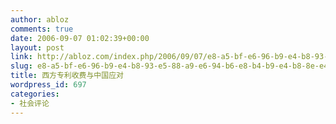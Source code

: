 ```yaml
---
author: abloz
comments: true
date: 2006-09-07 01:02:39+00:00
layout: post
link: http://abloz.com/index.php/2006/09/07/e8-a5-bf-e6-96-b9-e4-b8-93-e5-88-a9-e6-94-b6-e8-b4-b9-e4-b8-8e-e4-b8-ad-e5-9b-bd-e5-ba-94-e5-af-b9/
slug: e8-a5-bf-e6-96-b9-e4-b8-93-e5-88-a9-e6-94-b6-e8-b4-b9-e4-b8-8e-e4-b8-ad-e5-9b-bd-e5-ba-94-e5-af-b9
title: 西方专利收费与中国应对
wordpress_id: 697
categories:
- 社会评论
---
```



